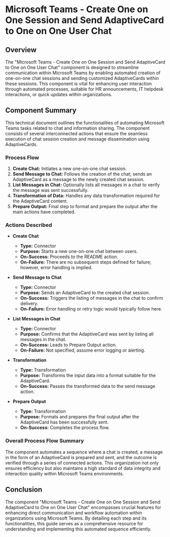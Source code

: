 # Microsoft Teams - Create One on One Session and Send AdaptiveCard to One on One User Chat

## Overview

The "Microsoft Teams - Create One on One Session and Send AdaptiveCard to One on One User Chat" component is designed to streamline communication within Microsoft Teams by enabling automated creation of one-on-one chat sessions and sending customized AdaptiveCards within these sessions. This component is vital for enhancing user interaction through automated processes, suitable for HR announcements, IT helpdesk interactions, or quick updates within organizations.

## Component Summary

This technical document outlines the functionalities of automating Microsoft Teams tasks related to chat and information sharing. The component consists of several interconnected actions that ensure the seamless execution of chat session creation and message dissemination using AdaptiveCards.

### Process Flow

1. **Create Chat:** Initiates a new one-on-one chat session.
2. **Send Message to Chat:** Follows the creation of the chat; sends an AdaptiveCard as a message to the newly created chat session.
3. **List Messages in Chat:** Optionally lists all messages in a chat to verify the message was sent successfully.
4. **Transformation of Data:** Handles any data transformation required for the AdaptiveCard content.
5. **Prepare Output:** Final step to format and prepare the output after the main actions have completed.

### Actions Described

- **Create Chat**
  - **Type:** Connector
  - **Purpose:** Starts a new one-on-one chat between users.
  - **On-Success:** Proceeds to the README action.
  - **On-Failure:** There are no subsequent steps defined for failure; however, error handling is implied.

- **Send Message to Chat**
  - **Type:** Connector
  - **Purpose:** Sends an AdaptiveCard to the created chat session.
  - **On-Success:** Triggers the listing of messages in the chat to confirm delivery.
  - **On-Failure:** Error handling or retry logic would typically follow here.

- **List Messages in Chat**
  - **Type:** Connector
  - **Purpose:** Confirms that the AdaptiveCard was sent by listing all messages in the chat.
  - **On-Success:** Leads to Prepare Output action.
  - **On-Failure:** Not specified; assume error logging or alerting.

- **Transformation**
  - **Type:** Transformation
  - **Purpose:** Transforms the input data into a format suitable for the AdaptiveCard.
  - **On-Success:** Passes the transformed data to the send message action.

- **Prepare Output**
  - **Type:** Transformation
  - **Purpose:** Formats and prepares the final output after the AdaptiveCard has been successfully sent.
  - **On-Success:** Completes the process flow.

### Overall Process Flow Summary

The component automates a sequence where a chat is created, a message in the form of an AdaptiveCard is prepared and sent, and the outcome is verified through a series of connected actions. This organization not only ensures efficiency but also maintains a high standard of data integrity and interaction quality within Microsoft Teams environments.

## Conclusion

The component "Microsoft Teams - Create One on One Session and Send AdaptiveCard to One on One User Chat" encompasses crucial features for enhancing direct communication and workflow automation within organizations using Microsoft Teams. By detailing each step and its functionalities, this guide serves as a comprehensive resource for understanding and implementing this automated sequence efficiently.

